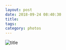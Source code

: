 ```yaml
---
layout: post
date: 2018-09-24 08:40:30
title: 
tags:
category: photos
---
```


![title](/assets/photoblog/big-sur-view.jpg)